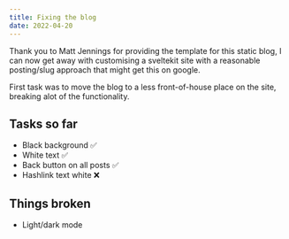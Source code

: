 ```yaml
---
title: Fixing the blog
date: 2022-04-20
---
```


Thank you to Matt Jennings for providing the template for this static blog, I can now get away with customising a sveltekit site with a reasonable posting/slug approach that might get this on google.

First task was to move the blog to a less front-of-house place on the site, breaking alot of the functionality.

Tasks so far
----------
- Black background ✅
- White text ✅
- Back button on all posts ✅
- Hashlink text white ❌

Things broken
--------------
- Light/dark mode
